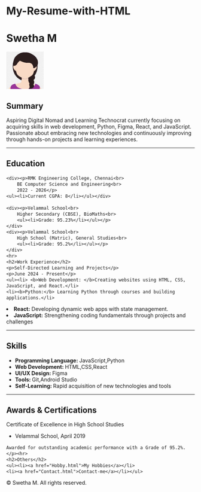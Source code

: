 # My-Resume-with-HTML
<!DOCTYPE html>
<html lang="en">
<head>
    <meta charset="UTF-8">
    <meta name="viewport" content="width=device-width, initial-scale=1.0">
    
</head>
<body>
    <h1>Swetha M</h1>
    <img src="th.jpeg" alt="my pic" style="width:100px ">
    <h2>Summary</h2>
    <p>Aspiring Digital Nomad and Learning Technocrat currently focusing on 
        acquiring skills in web development, Python, Figma, React, and JavaScript. 
        Passionate about embracing new technologies and continuously improving 
        through hands-on projects and learning experiences.
    </p>
    <hr>
    <h2>Education</h2>
   
    <div><p>RMK Engineering College, Chennai<br>
        BE Computer Science and Engineering<br>
        2022 - 2026</p>
    <ul><li>Current CGPA: 8</li></ul></div>
    
    <div><p>Velammal School<br>
        Higher Secondary (CBSE), BioMaths<br>
        <ul><li>Grade: 95.23%</li></ul></p>
    </div>
    <div><p>Velammal School<br>
        High School (Matric), General Studies<br>
        <ul><li>Grade: 95.2%</li></ul></p>
    </div>
    <hr>
    <h2>Work Experience</h2>
    <p>Self-Directed Learning and Projects</p>
    <p>June 2024 - Present</p>
    <ul><li> <b>Web Development: </b>Creating websites using HTML, CSS, JavaScript, and React.</li>
    <li><b>Python:</b> Learning Python through courses and building applications.</li>
<li><b>React:</b> Developing dynamic web apps with state management.</li>
<li><b>JavaScript:</b> Strengthening coding fundamentals through projects and challenges</li></ul>

<hr>
<h2>Skills</h2>
<ul><li><b>Programming Language: </b>JavaScript,Python</li>
<li><b>Web Development: </b>HTML,CSS,React</li>
<li><b>UI/UX Design: </b>Figma</li>
<li><b>Tools: </b>Git,Android Studio</li>
<li><b>Self-Learning: </b>Rapid acquisition of new technologies and tools</li></ul><hr>
<h2>Awards & Certifications</h2>
<p>Certificate of Excellence in High School Studies<br>
<ul><li>Velammal School, April 2019</li></ul>
    
    Awarded for outstanding academic performance with a Grade of 95.2%.</p><hr>
    <h2>Others</h2>
    <ul><li><a href="Hobby.html">My Hobbies</a></li>
    <li><a href="Contact.html">Contact-me</a></li></ul>
    
</body>

<footer>
    <p>© Swetha M. All rights reserved.</p>
</footer>
</html>
